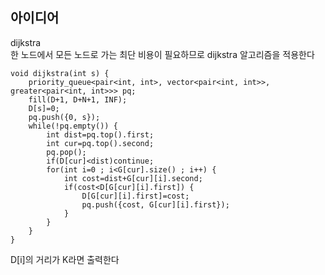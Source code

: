 ## 아이디어
dijkstra  
한 노드에서 모든 노드로 가는 최단 비용이 필요하므로 dijkstra 알고리즘을 적용한다  
  
```
void dijkstra(int s) {
	priority_queue<pair<int, int>, vector<pair<int, int>>, greater<pair<int, int>>> pq;
	fill(D+1, D+N+1, INF);
	D[s]=0;
	pq.push({0, s});
	while(!pq.empty()) {
		int dist=pq.top().first;
		int cur=pq.top().second;
		pq.pop();
		if(D[cur]<dist)continue;
		for(int i=0 ; i<G[cur].size() ; i++) {
			int cost=dist+G[cur][i].second;
			if(cost<D[G[cur][i].first]) {
				D[G[cur][i].first]=cost;
				pq.push({cost, G[cur][i].first});
			}
		}
	}
}
```
D[i]의 거리가 K라면 출력한다
